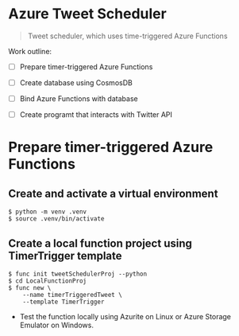 # Azure Tweet Scheduler
> Tweet scheduler, which uses time-triggered Azure Functions

Work outline:
- [ ] Prepare timer-triggered Azure Functions
- [ ] Create database using CosmosDB
- [ ] Bind Azure Functions with database
- [ ] Create programt that interacts with Twitter API



# Prepare timer-triggered Azure Functions

## Create and activate a virtual environment
```
$ python -m venv .venv
$ source .venv/bin/activate
```

## Create a local function project using TimerTrigger template

```
$ func init tweetSchedulerProj --python
$ cd LocalFunctionProj
$ func new \
    --name timerTriggeredTweet \
    --template TimerTrigger
```

* Test the function locally using Azurite on Linux or Azure Storage Emulator on Windows.